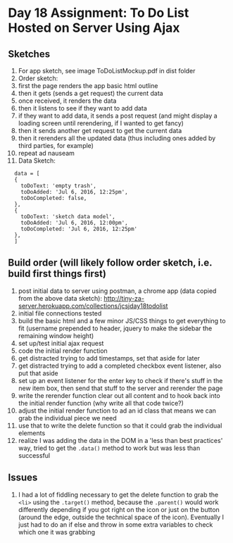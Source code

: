 # Day 18 Assignment: To Do List Hosted on Server Using Ajax

## Sketches
1. For app sketch, see image ToDoListMockup.pdf in dist folder
2. Order sketch:
  1. first the page renders the app basic html outline
  2. then it gets (sends a get request) the current data
  3. once received, it renders the data
  4. then it listens to see if they want to add data
  5. if they want to add data, it sends a post request (and might display a loading screen until rerendering, if I wanted to get fancy)
  6. then it sends another get request to get the current data
  7. then it rerenders all the updated data (thus including ones added by third parties, for example)
  8. repeat ad nauseam
3. Data Sketch:
```
  data = [
  {
    toDoText: 'empty trash',
    toDoAdded: 'Jul 6, 2016, 12:25pm',
    toDoCompleted: false,
  },
  {
    toDoText: 'sketch data model',
    toDoAdded: 'Jul 6, 2016, 12:00pm',
    toDoCompleted: 'Jul 6, 2016, 12:25pm'
  },
  ]
```

## Build order (will likely follow order sketch, i.e. build first things first)
1. post initial data to server using postman, a chrome app (data copied from the above data sketch):  http://tiny-za-server.herokuapp.com/collections/jcsjday18todolist
2. initial file connections tested
3. build the basic html and a few minor JS/CSS things to get everything to fit (username prepended to header, jquery to make the sidebar the remaining window height)
4. set up/test initial ajax request
5. code the initial render function
6. get distracted trying to add timestamps, set that aside for later
7. get distracted trying to add a completed checkbox event listener, also put that aside
8. set up an event listener for the enter key to check if there's stuff in the new item box, then send that stuff to the server and rerender the page
9. write the rerender function clear out all content and to hook back into the initial render function (why write all that code twice?)
10. adjust the initial render function to ad an id class that means we can grab the individual piece we need
11. use that to write the delete function so that it could grab the individual  elements
12. realize I was adding the data in the DOM in a 'less than best practices' way, tried to get the `.data()` method to work but was less than successful

## Issues
1. I had a lot of fiddling necessary to get the delete function to grab the `<li>` using the `.target()` method, because the `.parent()` would work differently depending if you got right on the icon or just on the button (around the edge, outside the technical space of the icon). Eventually I just had to do an if else and throw in some extra variables to check which one it was grabbing
